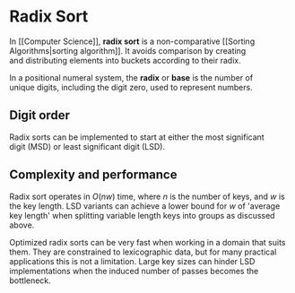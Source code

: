 # Radix Sort
In [[Computer Science]], **radix sort** is a non-comparative [[Sorting Algorithms|sorting algorithm]]. It avoids comparison by creating and distributing elements into buckets according to their radix.

In a positional numeral system, the **radix** or **base** is the number of unique digits, including the digit zero, used to represent numbers.

## Digit order
Radix sorts can be implemented to start at either the most significant digit (MSD) or least significant digit (LSD).
## Complexity and performance
Radix sort operates in ${O(nw)}$ time, where ${n}$ is the number of keys, and ${w}$ is the key length.
LSD variants can achieve a lower bound for ${w}$ of 'average key length' when splitting variable length keys into groups as discussed above.

Optimized radix sorts can be very fast when working in a domain that suits them. They are constrained to lexicographic data, but for many practical applications this is not a limitation. Large key sizes can hinder LSD implementations when the induced number of passes becomes the bottleneck.